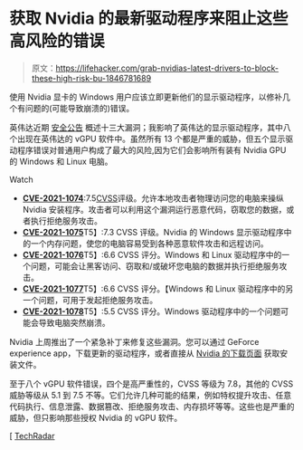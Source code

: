 # 获取 Nvidia 的最新驱动程序来阻止这些高风险的错误

> 原文：<https://lifehacker.com/grab-nvidias-latest-drivers-to-block-these-high-risk-bu-1846781689>

使用 Nvidia 显卡的 Windows 用户应该立即更新他们的显示驱动程序，以修补几个有问题的(可能导致崩溃的)错误。

英伟达近期 [安全公告](https://nvidia.custhelp.com/app/answers/detail/a_id/5172) 概述十三大漏洞；我影响了英伟达的显示驱动程序，其中八个出现在英伟达的 vGPU 软件中。虽然所有 13 个都是严重的威胁，但五个显示驱动程序错误对普通用户构成了最大的风险,因为它们会影响所有装有 Nvidia GPU 的 Windows 和 Linux 电脑。

Watch

*   [**CVE-2021-1074**](https://nvd.nist.gov/vuln/detail/CVE-2021-1074):7.5[CVSS](https://nvd.nist.gov/vuln-metrics/cvss)评级。允许本地攻击者物理访问您的电脑来操纵 Nvidia 安装程序。攻击者可以利用这个漏洞运行恶意代码，窃取您的数据，或者执行拒绝服务攻击。
*   [**CVE-2021-1075**](https://nvd.nist.gov/vuln/detail/CVE-2021-1075)T5】:7.3 CVSS 评级。Nvidia 的 Windows 显示驱动程序中的一个内存问题，使您的电脑容易受到各种恶意软件攻击和远程访问。
*   [**CVE-2021-1076**](https://nvd.nist.gov/vuln/detail/CVE-2021-1076)T5】:6.6 CVSS 评分。Windows 和 Linux 驱动程序中的一个问题，可能会让黑客访问、窃取和/或破坏您电脑的数据并执行拒绝服务攻击。 
*   [**CVE-2021-1077**](https://nvd.nist.gov/vuln/detail/CVE-2021-1077)T5】:6.6 CVSS 评分。【Windows 和 Linux 驱动程序中的另一个问题，可用于发起拒绝服务攻击。 
*   [**CVE-2021-1078**](https://nvd.nist.gov/vuln/detail/CVE-2021-1078)T5】:5.5 CVSS 评分。Windows 驱动程序中的一个问题可能会导致电脑突然崩溃。 

Nvidia 上周推出了一个紧急补丁来修复这些漏洞。您可以通过 GeForce experience app，下载更新的驱动程序，或者直接从 [Nvidia 的下载页面](https://www.nvidia.com/Download/index.aspx) 获取安装文件。

至于八个 vGPU 软件错误，四个是高严重性的，CVSS 等级为 7.8，其他的 CVSS 威胁等级从 5.1 到 7.5 不等。它们允许几种可能的结果，例如特权提升攻击、任意代码执行、信息泄露、数据篡改、拒绝服务攻击、内存损坏等等。这些也是严重的威胁，但只影响那些授权 Nvidia 的 vGPU 软件。

[ [TechRadar](https://www.techradar.com/news/nvidia-warns-gamers-to-update-their-gpu-drivers-right-now-due-to-severe-security-problems)